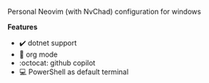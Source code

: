 Personal Neovim (with NvChad) configuration for windows

**Features**
- ✔️ dotnet support
- 🦄 org mode
- :octocat: github copilot
- 💻 PowerShell as default terminal

